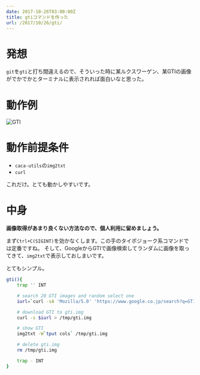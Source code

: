 ```yaml
---
date: 2017-10-26T03:00:00Z
title: gtiコマンドを作った
url: /2017/10/26/gti/
---
```


# 発想
`git`を`gti`と打ち間違えるので、そういった時に某ルクスワーゲン、某GTIの画像がでかでかとターミナルに表示されれば面白いなと思った。

# 動作例
![GTI](https://fono.jp/assets/2017-10-26-gti.png)

# 動作前提条件
* `caca-utils`の`img2txt`
* `curl`

これだけ。とても動かしやすいです。

# 中身

**画像取得があまり良くない方法なので、個人利用に留めましょう。**

まず`Ctrl+C(SIGINT)`を効かなくします。この手のタイポジョーク系コマンドでは定番ですね。
そして、GoogleからGTIで画像検索してランダムに画像を取ってきて、`img2txt`で表示しておしまいです。

とてもシンプル。

```bash
gti(){
    trap '' INT

    # search 20 GTI images and random select one
    iurl=`curl -sA 'Mozilla/5.0' 'https://www.google.co.jp/search?q=GTI&tbm=isch' | sed 's/</\n</g' | grep '<img' | sed 's/.*src="\([^"]*\)".*/\1/' | sort -R | head -1`

    # download GTI to gti.img
    curl -s $iurl > /tmp/gti.img

    # show GTI
    img2txt -W`tput cols` /tmp/gti.img

    # delete gti.img
    rm /tmp/gti.img

    trap - INT
}
```
